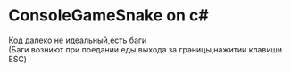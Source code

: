 # ConsoleGameSnake on c#
Код далеко не идеальный,есть баги<br>
(Баги возниют при поедании еды,выхода за границы,нажитии клавиши ESC)
